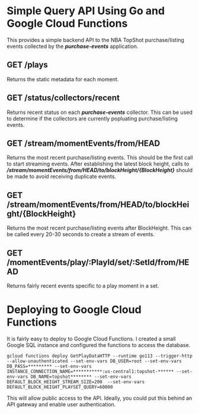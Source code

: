 # Simple Query API Using Go and Google Cloud Functions
This provides a simple backend API to the NBA TopShot purchase/listing events collected by the ***purchase-events*** application.

## GET /plays
Returns the static metadata for each moment.

## GET /status/collectors/recent
Returns recent status on each ***purchase-events*** collector.  This can be used to determine if the collectors are currently popluating purchase/listing events.

## GET /stream/momentEvents/from/HEAD
Returns the most recent purchase/listing events.  This should be the first call to start streaming events.  After establishing the latest block height, calls to ***/stream/momentEvents/from/HEAD/to/blockHeight/{BlockHeight}*** should be made to avoid receiving duplicate events.

## GET /stream/momentEvents/from/HEAD/to/blockHeight/{BlockHeight}
Returns the most recent purchase/listing events after BlockHeight.  This can be called every 20-30 seconds to create a stream of events.

## GET /momentEvents/play/:PlayId/set/:SetId/from/HEAD
Returns fairly recent events specific to a play moment in a set.

# Deploying to Google Cloud Functions
It is fairly easy to deploy to Google Cloud Functions.  I created a small Google SQL instance and configured the functions to access the database.

```
gcloud functions deploy GetPlayDataHTTP --runtime go113 --trigger-http --allow-unauthenticated --set-env-vars DB_USER=root --set-env-vars DB_PASS=********* --set-env-vars INSTANCE_CONNECTION_NAME=***********:us-central1:topshot-****** --set-env-vars DB_NAME=topshot******** --set-env-vars DEFAULT_BLOCK_HEIGHT_STREAM_SIZE=200  --set-env-vars DEFAULT_BLOCK_HEIGHT_PLAYSET_QUERY=60000
```

This will allow public access to the API.  Ideally, you could put this behind an API gateway and enable user authentication.

